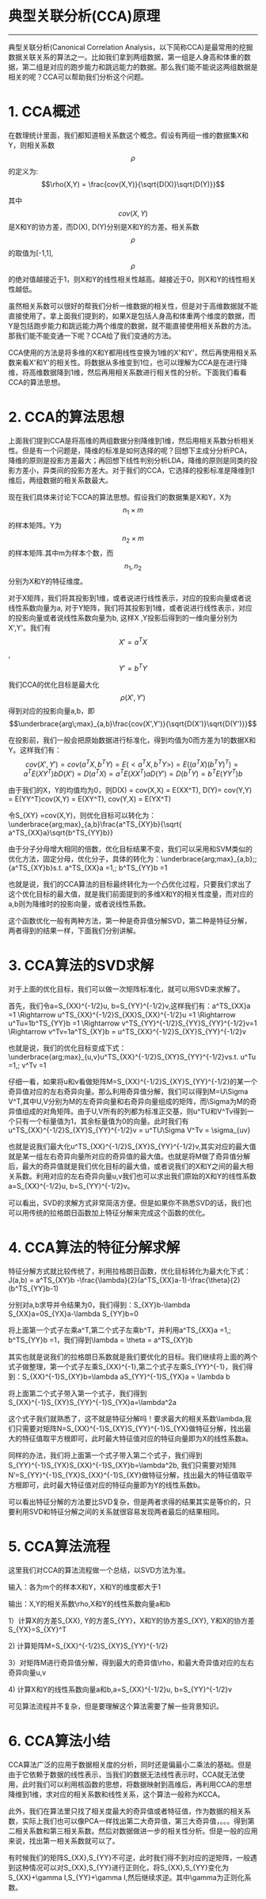 # 典型关联分析\(CCA\)原理

---

典型关联分析\(Canonical Correlation Analysis，以下简称CCA\)是最常用的挖掘数据关联关系的算法之一。比如我们拿到两组数据，第一组是人身高和体重的数据，第二组是对应的跑步能力和跳远能力的数据。那么我们能不能说这两组数据是相关的呢？CCA可以帮助我们分析这个问题。

# 1. CCA概述

在数理统计里面，我们都知道相关系数这个概念。假设有两组一维的数据集X和Y，则相关系数$$\rho$$的定义为:$$\rho(X,Y) = \frac{cov(X,Y)}{\sqrt{D(X)}\sqrt{D(Y)}}$$

其中$$cov(X,Y)$$是X和Y的协方差，而D\(X\), D\(Y\)分别是X和Y的方差。相关系数$$\rho$$的取值为\[-1,1\],　$$\rho$$的绝对值越接近于1，则X和Y的线性相关性越高。越接近于0，则X和Y的线性相关性越低。

虽然相关系数可以很好的帮我们分析一维数据的相关性，但是对于高维数据就不能直接使用了。拿上面我们提到的，如果X是包括人身高和体重两个维度的数据，而Y是包括跑步能力和跳远能力两个维度的数据，就不能直接使用相关系数的方法。那我们能不能变通一下呢？CCA给了我们变通的方法。

CCA使用的方法是将多维的X和Y都用线性变换为1维的X'和Y'，然后再使用相关系数来看X'和Y'的相关性。将数据从多维变到1位，也可以理解为CCA是在进行降维，将高维数据降到1维，然后再用相关系数进行相关性的分析。下面我们看看CCA的算法思想。

# 2. CCA的算法思想

上面我们提到CCA是将高维的两组数据分别降维到1维，然后用相关系数分析相关性。但是有一个问题是，降维的标准是如何选择的呢？回想下主成分分析PCA，降维的原则是投影方差最大；再回想下线性判别分析LDA，降维的原则是同类的投影方差小，异类间的投影方差大。对于我们的CCA，它选择的投影标准是降维到1维后，两组数据的相关系数最大。

现在我们具体来讨论下CCA的算法思想。假设我们的数据集是X和Y，X为$$n_1 \times m$$的样本矩阵。Y为$$n_2 \times m$$的样本矩阵.其中m为样本个数，而$$n_1,n_2$$分别为X和Y的特征维度。

对于X矩阵，我们将其投影到1维，或者说进行线性表示，对应的投影向量或者说线性系数向量为a, 对于Y矩阵，我们将其投影到1维，或者说进行线性表示，对应的投影向量或者说线性系数向量为b, 这样X ,Y投影后得到的一维向量分别为X',Y'。我们有$$X' = a^TX$$, $$Y'=b^TY$$

我们CCA的优化目标是最大化$$\rho(X',Y')$$得到对应的投影向量a,b，即$$\underbrace{arg\;max}_{a,b}\frac{cov(X',Y')}{\sqrt{D(X')}\sqrt{D(Y')}}$$

在投影前，我们一般会把原始数据进行标准化，得到均值为0而方差为1的数据X和Y。这样我们有：$$cov(X',Y') = cov(a^TX, b^TY) = E(<a^TX, b^TY>) = E((a^TX)(b^TY)^T) = a^TE(XY^T)bD(X') = D(a^TX) = a^TE(XX^T)aD(Y') = D(b^TY) = b^TE(YY^T)b$$

由于我们的X，Y的均值均为0，则D\(X\) = cov\(X,X\) = E\(XX^T\), D\(Y\)= cov\(Y,Y\) = E\(YY^T\)cov\(X,Y\) = E\(XY^T\),  cov\(Y,X\) = E\(YX^T\)

令S\_{XY} =cov\(X,Y\)，则优化目标可以转化为：\underbrace{arg\;max}\_{a,b}\frac{a^TS\_{XY}b}{\sqrt{ a^TS\_{XX}a}\sqrt{b^TS\_{YY}b}}

由于分子分母增大相同的倍数，优化目标结果不变，我们可以采用和SVM类似的优化方法，固定分母，优化分子，具体的转化为：\underbrace{arg\;max}\_{a,b}\;\;{a^TS\_{XY}b}s.t. a^TS\_{XX}a =1,\; b^TS\_{YY}b =1

也就是说，我们的CCA算法的目标最终转化为一个凸优化过程，只要我们求出了这个优化目标的最大值，就是我们前面提到的多维X和Y的相关性度量，而对应的a,b则为降维时的投影向量，或者说线性系数。

这个函数优化一般有两种方法，第一种是奇异值分解SVD，第二种是特征分解，两者得到的结果一样，下面我们分别讲解。

# 3. CCA算法的SVD求解

对于上面的优化目标，我们可以做一次矩阵标准化，就可以用SVD来求解了。

首先，我们令a=S\_{XX}^{-1/2}u, b=S\_{YY}^{-1/2}v,这样我们有：a^TS\_{XX}a =1 \Rightarrow u^TS\_{XX}^{-1/2}S\_{XX}S\_{XX}^{-1/2}u =1  \Rightarrow  u^Tu=1b^TS\_{YY}b =1 \Rightarrow v^TS\_{YY}^{-1/2}S\_{YY}S\_{YY}^{-1/2}v=1  \Rightarrow  v^Tv=1a^TS\_{XY}b = u^TS\_{XX}^{-1/2}S\_{XY}S\_{YY}^{-1/2}v

也就是说，我们的优化目标变成下式：\underbrace{arg\;max}\_{u,v}u^TS\_{XX}^{-1/2}S\_{XY}S\_{YY}^{-1/2}vs.t. u^Tu =1,\; v^Tv =1

仔细一看，如果将u和v看做矩阵M=S\_{XX}^{-1/2}S\_{XY}S\_{YY}^{-1/2}的某一个奇异值对应的左右奇异向量。那么利用奇异值分解，我们可以得到M=U\Sigma V^T,其中U,V分别为M的左奇异向量和右奇异向量组成的矩阵，而\Sigma为M的奇异值组成的对角矩阵。由于U,V所有的列都为标准正交基，则u^TU和V^Tv得到一个只有一个标量值为1，其余标量值为0的向量。此时我们有u^TS\_{XX}^{-1/2}S\_{XY}S\_{YY}^{-1/2}v = u^TU\Sigma V^Tv = \sigma\_{uv}

也就是说我们最大化u^TS\_{XX}^{-1/2}S\_{XY}S\_{YY}^{-1/2}v,其实对应的最大值就是某一组左右奇异向量所对应的奇异值的最大值。也就是将M做了奇异值分解后，最大的奇异值就是我们优化目标的最大值，或者说我们的X和Y之间的最大相关系数。利用对应的左右奇异向量u,v我们也可以求出我们原始的X和Y的线性系数a=S\_{XX}^{-1/2}u, b=S\_{YY}^{-1/2}v。

可以看出，SVD的求解方式非常简洁方便。但是如果你不熟悉SVD的话，我们也可以用传统的拉格朗日函数加上特征分解来完成这个函数的优化。

# 4. CCA算法的特征分解求解

特征分解方式就比较传统了，利用拉格朗日函数，优化目标转化为最大化下式：J\(a,b\) = a^TS\_{XY}b -\frac{\lambda}{2}\(a^TS\_{XX}a-1\)-\frac{\theta}{2}\(b^TS\_{YY}b-1\)

分别对a,b求导并令结果为0，我们得到：S\_{XY}b-\lambda S\_{XX}a=0S\_{YX}a-\lambda S\_{YY}b=0

将上面第一个式子左乘a^T,第二个式子左乘b^T，并利用a^TS\_{XX}a =1,\; b^TS\_{YY}b =1，我们得到\lambda = \theta = a^TS\_{XY}b

其实也就是说我们的拉格朗日系数就是我们要优化的目标。我们继续将上面的两个式子做整理，第一个式子左乘S\_{XX}^{-1},第二个式子左乘S\_{YY}^{-1}，我们得到：S\_{XX}^{-1}S\_{XY}b=\lambda aS\_{YY}^{-1}S\_{YX}a = \lambda b

将上面第二个式子带入第一个式子，我们得到S\_{XX}^{-1}S\_{XY}S\_{YY}^{-1}S\_{YX}a=\lambda^2a

这个式子我们就熟悉了，这不就是特征分解吗！要求最大的相关系数\lambda,我们只需要对矩阵N=S\_{XX}^{-1}S\_{XY}S\_{YY}^{-1}S\_{YX}做特征分解，找出最大的特征值取平方根即可，此时最大特征值对应的特征向量即为X的线性系数a。

同样的办法，我们将上面第一个式子带入第二个式子，我们得到S\_{YY}^{-1}S\_{YX}S\_{XX}^{-1}S\_{XY}b=\lambda^2b, 我们只需要对矩阵N’=S\_{YY}^{-1}S\_{YX}S\_{XX}^{-1}S\_{XY}做特征分解，找出最大的特征值取平方根即可，此时最大特征值对应的特征向量即为Y的线性系数b。

可以看出特征分解的方法要比SVD复杂，但是两者求得的结果其实是等价的，只要利用SVD和特征分解之间的关系就很容易发现两者最后的结果相同。

# 5. CCA算法流程

这里我们对CCA的算法流程做一个总结，以SVD方法为准。

输入：各为m个的样本X和Y，X和Y的维度都大于1

输出：X,Y的相关系数\rho,X和Y的线性系数向量a和b

1）计算X的方差S\_{XX}, Y的方差S\_{YY}，X和Y的协方差S\_{XY}, Y和X的协方差S\_{YX}=S\_{XY}^T

2\)  计算矩阵M=S\_{XX}^{-1/2}S\_{XY}S\_{YY}^{-1/2}

3）对矩阵M进行奇异值分解，得到最大的奇异值\rho，和最大奇异值对应的左右奇异向量u,v

4\) 计算X和Y的线性系数向量a和b,a=S\_{XX}^{-1/2}u, b=S\_{YY}^{-1/2}v

可见算法流程并不复杂，但是要理解这个算法需要了解一些背景知识。

# 6. CCA算法小结

CCA算法广泛的应用于数据相关度的分析，同时还是偏最小二乘法的基础。但是由于它依赖于数据的线性表示，当我们的数据无法线性表示时，CCA就无法使用，此时我们可以利用核函数的思想，将数据映射到高维后，再利用CCA的思想降维到1维，求对应的相关系数和线性关系，这个算法一般称为KCCA。

此外，我们在算法里只找了相关度最大的奇异值或者特征值，作为数据的相关系数，实际上我们也可以像PCA一样找出第二大奇异值，第三大奇异值，。。。得到第二相关系数和第三相关系数。然后对数据做进一步的相关性分析。但是一般的应用来说，找出第一相关系数就可以了。

有时候我们的矩阵S\_{XX},S\_{YY}不可逆，此时我们得不到对应的逆矩阵，一般遇到这种情况可以对S\_{XX},S\_{YY}进行正则化，将S\_{XX},S\_{YY}变化为S\_{XX}+\gamma I,S\_{YY}+\gamma I,然后继续求逆。其中\gamma为正则化系数。

